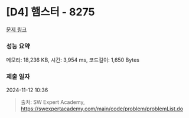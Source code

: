 # [D4] 햄스터 - 8275 

[문제 링크](https://swexpertacademy.com/main/code/problem/problemDetail.do?contestProbId=AWxQ310aOlQDFAWL) 

### 성능 요약

메모리: 18,236 KB, 시간: 3,954 ms, 코드길이: 1,650 Bytes

### 제출 일자

2024-11-12 10:36



> 출처: SW Expert Academy, https://swexpertacademy.com/main/code/problem/problemList.do